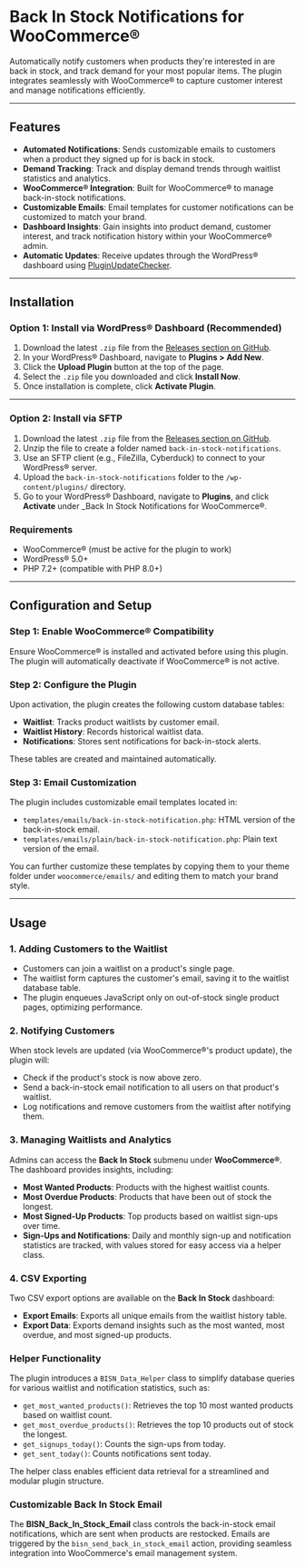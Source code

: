 # Back In Stock Notifications for WooCommerce®

Automatically notify customers when products they're interested in are back in stock, and track demand for your most popular items. The plugin integrates seamlessly with WooCommerce® to capture customer interest and manage notifications efficiently.

* * *

## Features

- **Automated Notifications**: Sends customizable emails to customers when a product they signed up for is back in stock.
- **Demand Tracking**: Track and display demand trends through waitlist statistics and analytics.
- **WooCommerce® Integration**: Built for WooCommerce® to manage back-in-stock notifications.
- **Customizable Emails**: Email templates for customer notifications can be customized to match your brand.
- **Dashboard Insights**: Gain insights into product demand, customer interest, and track notification history within your WooCommerce® admin.
- **Automatic Updates**: Receive updates through the WordPress® dashboard using [PluginUpdateChecker](https://github.com/YahnisElsts/plugin-update-checker).
* * *

## Installation

### Option 1: Install via WordPress® Dashboard (Recommended)

1. Download the latest `.zip` file from the [Releases section on GitHub](https://github.com/robertdevore/back-in-stock-notifications/releases).
2. In your WordPress® Dashboard, navigate to **Plugins > Add New**.
3. Click the **Upload Plugin** button at the top of the page.
4. Select the `.zip` file you downloaded and click **Install Now**.
5. Once installation is complete, click **Activate Plugin**.

* * *

### Option 2: Install via SFTP

1. Download the latest `.zip` file from the [Releases section on GitHub](https://github.com/robertdevore/back-in-stock-notifications/releases).
2. Unzip the file to create a folder named `back-in-stock-notifications`.
3. Use an SFTP client (e.g., FileZilla, Cyberduck) to connect to your WordPress® server.
4. Upload the `back-in-stock-notifications` folder to the `/wp-content/plugins/` directory.
5. Go to your WordPress® Dashboard, navigate to **Plugins**, and click **Activate** under _Back In Stock Notifications for WooCommerce®.

### Requirements

- WooCommerce® (must be active for the plugin to work)
- WordPress® 5.0+
- PHP 7.2+ (compatible with PHP 8.0+)
* * *

## Configuration and Setup

### Step 1: Enable WooCommerce® Compatibility

Ensure WooCommerce® is installed and activated before using this plugin. The plugin will automatically deactivate if WooCommerce® is not active.

### Step 2: Configure the Plugin

Upon activation, the plugin creates the following custom database tables:

- **Waitlist**: Tracks product waitlists by customer email.
- **Waitlist History**: Records historical waitlist data.
- **Notifications**: Stores sent notifications for back-in-stock alerts.

These tables are created and maintained automatically.

### Step 3: Email Customization

The plugin includes customizable email templates located in:

- `templates/emails/back-in-stock-notification.php`: HTML version of the back-in-stock email.
- `templates/emails/plain/back-in-stock-notification.php`: Plain text version of the email.

You can further customize these templates by copying them to your theme folder under `woocommerce/emails/` and editing them to match your brand style.

* * *

## Usage

### 1. Adding Customers to the Waitlist

- Customers can join a waitlist on a product's single page.
- The waitlist form captures the customer's email, saving it to the waitlist database table.
- The plugin enqueues JavaScript only on out-of-stock single product pages, optimizing performance.

### 2. Notifying Customers

When stock levels are updated (via WooCommerce®'s product update), the plugin will:

- Check if the product's stock is now above zero.
- Send a back-in-stock email notification to all users on that product's waitlist.
- Log notifications and remove customers from the waitlist after notifying them.

### 3. Managing Waitlists and Analytics

Admins can access the **Back In Stock** submenu under **WooCommerce®**. The dashboard provides insights, including:
- **Most Wanted Products**: Products with the highest waitlist counts.
- **Most Overdue Products**: Products that have been out of stock the longest.
- **Most Signed-Up Products**: Top products based on waitlist sign-ups over time.
- **Sign-Ups and Notifications**: Daily and monthly sign-up and notification statistics are tracked, with values stored for easy access via a helper class.

### 4. CSV Exporting

Two CSV export options are available on the **Back In Stock** dashboard:
- **Export Emails**: Exports all unique emails from the waitlist history table.
- **Export Data**: Exports demand insights such as the most wanted, most overdue, and most signed-up products.

### Helper Functionality

The plugin introduces a `BISN_Data_Helper` class to simplify database queries for various waitlist and notification statistics, such as:

- `get_most_wanted_products()`: Retrieves the top 10 most wanted products based on waitlist count.
- `get_most_overdue_products()`: Retrieves the top 10 products out of stock the longest.
- `get_signups_today()`: Counts the sign-ups from today.
- `get_sent_today()`: Counts notifications sent today.

The helper class enables efficient data retrieval for a streamlined and modular plugin structure.

### Customizable Back In Stock Email

The **BISN_Back_In_Stock_Email** class controls the back-in-stock email notifications, which are sent when products are restocked. Emails are triggered by the `bisn_send_back_in_stock_email` action, providing seamless integration into WooCommerce's email management system.